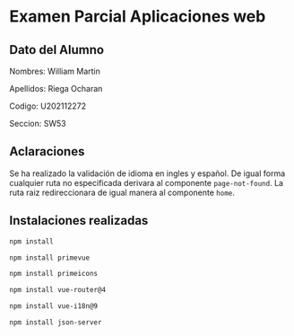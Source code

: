 # Examen Parcial Aplicaciones web

## Dato del Alumno

Nombres: William Martin

Apellidos: Riega Ocharan 

Codigo: U202112272

Seccion: SW53

## Aclaraciones

Se ha realizado la validación de idioma en ingles y español. 
De igual forma cualquier ruta no especificada derivara al 
componente `page-not-found`. La ruta raiz redireccionara de igual
manera al componente `home`. 

## Instalaciones realizadas

```sh
npm install
```
```sh
npm install primevue
```
```sh
npm install primeicons
```
```sh
npm install vue-router@4
```
```sh
npm install vue-i18n@9
```
```sh
npm install json-server
```

